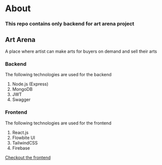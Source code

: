 # About

### This repo contains only backend for art arena project

## Art Arena

A place where artist can make arts for buyers on demand and sell their arts

### Backend

The following technologies are used for the backend

1. Node.js (Express)
2. MongoDB
3. JWT
4. Swagger

### Frontend

The following technologies are used for the frontend

1. React.js
2. Flowbite UI
3. TailwindCSS
4. Firebase

[Checkout the frontend](https://art-arena-tau.vercel.app/)

